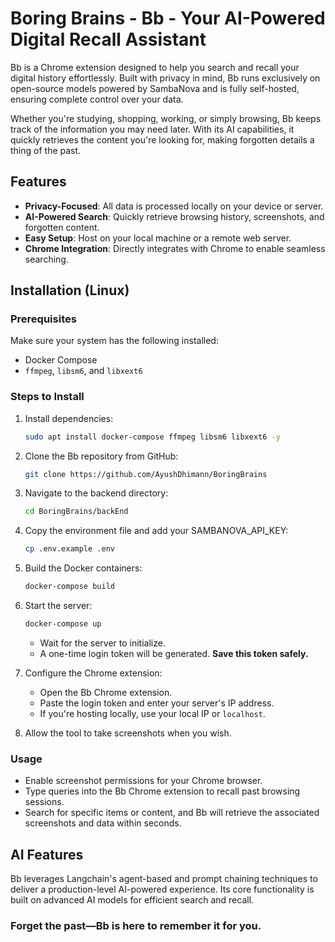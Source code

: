 # Boring Brains - Bb - Your AI-Powered Digital Recall Assistant

Bb is a Chrome extension designed to help you search and recall your digital history effortlessly. Built with privacy in mind, Bb runs exclusively on open-source models powered by SambaNova and is fully self-hosted, ensuring complete control over your data.

Whether you're studying, shopping, working, or simply browsing, Bb keeps track of the information you may need later. With its AI capabilities, it quickly retrieves the content you're looking for, making forgotten details a thing of the past.

## Features

- **Privacy-Focused**: All data is processed locally on your device or server.
- **AI-Powered Search**: Quickly retrieve browsing history, screenshots, and forgotten content.
- **Easy Setup**: Host on your local machine or a remote web server.
- **Chrome Integration**: Directly integrates with Chrome to enable seamless searching.

## Installation (Linux)

### Prerequisites

Make sure your system has the following installed:

- Docker Compose
- `ffmpeg`, `libsm6`, and `libxext6`

### Steps to Install

1. Install dependencies:
   ```bash
   sudo apt install docker-compose ffmpeg libsm6 libxext6 -y
   ```

2. Clone the Bb repository from GitHub:
   ```bash
   git clone https://github.com/AyushDhimann/BoringBrains
   ```

3. Navigate to the backend directory:
   ```bash
   cd BoringBrains/backEnd
   ```

4. Copy the environment file and add your SAMBANOVA_API_KEY:
   ```bash
   cp .env.example .env
   ```

5. Build the Docker containers:
   ```bash
   docker-compose build
   ```

6. Start the server:
   ```bash
   docker-compose up
   ```

   - Wait for the server to initialize.
   - A one-time login token will be generated. **Save this token safely.**

7. Configure the Chrome extension:
   - Open the Bb Chrome extension.
   - Paste the login token and enter your server's IP address.
   - If you're hosting locally, use your local IP or `localhost`.

8. Allow the tool to take screenshots when you wish.

### Usage

- Enable screenshot permissions for your Chrome browser.
- Type queries into the Bb Chrome extension to recall past browsing sessions.
- Search for specific items or content, and Bb will retrieve the associated screenshots and data within seconds.

## AI Features

Bb leverages Langchain's agent-based and prompt chaining techniques to deliver a production-level AI-powered experience. Its core functionality is built on advanced AI models for efficient search and recall.

### Forget the past—Bb is here to remember it for you.
